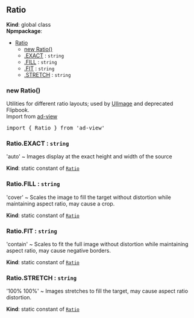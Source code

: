 <a name="Ratio"></a>

## Ratio
**Kind**: global class  
**Npmpackage**:   

* [Ratio](#Ratio)
    * [new Ratio()](#new_Ratio_new)
    * [.EXACT](#Ratio.EXACT) : <code>string</code>
    * [.FILL](#Ratio.FILL) : <code>string</code>
    * [.FIT](#Ratio.FIT) : <code>string</code>
    * [.STRETCH](#Ratio.STRETCH) : <code>string</code>

<a name="new_Ratio_new"></a>

### new Ratio()
Utilities for different ratio layouts; used by [UIImage](UIImage) and deprecated Flipbook.<br>
Import from <a href="https://github.com/ff0000-ad-tech/ad-view">ad-view</a>
<pre class="sunlight-highlight-javascript">
import { Ratio } from 'ad-view'
</pre>

<a name="Ratio.EXACT"></a>

### Ratio.EXACT : <code>string</code>
'auto' ~ Images display at the exact height and width of the source

**Kind**: static constant of [<code>Ratio</code>](#Ratio)  
<a name="Ratio.FILL"></a>

### Ratio.FILL : <code>string</code>
'cover' ~ Scales the image to fill the target without distortion while maintaining aspect ratio, may cause a crop.

**Kind**: static constant of [<code>Ratio</code>](#Ratio)  
<a name="Ratio.FIT"></a>

### Ratio.FIT : <code>string</code>
'contain' ~ Scales to fit the full image without distortion while maintaining aspect ratio, may cause negative borders.

**Kind**: static constant of [<code>Ratio</code>](#Ratio)  
<a name="Ratio.STRETCH"></a>

### Ratio.STRETCH : <code>string</code>
'100% 100%' ~ Images stretches to fill the target, may cause aspect ratio distortion.

**Kind**: static constant of [<code>Ratio</code>](#Ratio)  
